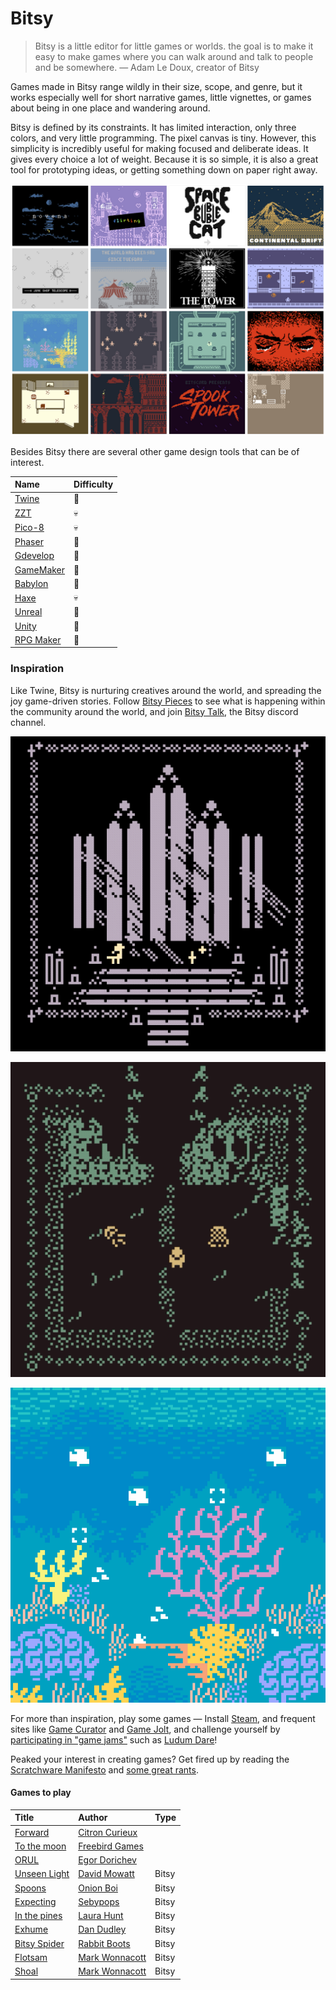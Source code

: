 # Bitsy

> Bitsy is a little editor for little games or worlds. the goal is to make it easy to make games where you can walk around and talk to people and be somewhere. — Adam Le Doux, creator of Bitsy

Games made in Bitsy range wildly in their size, scope, and genre, but it works especially well for short narrative games, little vignettes, or games about being in one place and wandering around. 

Bitsy is defined by its constraints. It has limited interaction, only three colors, and very little programming. The pixel canvas is tiny. However, this simplicity is incredibly useful for making focused and deliberate ideas. It gives every choice a lot of weight. Because it is so simple, it is also a great tool for prototyping ideas, or getting something down on paper right away. 

![](../../../.gitbook/assets/bitsybest.png)

Besides Bitsy there are several other game design tools that can be of interest.

| Name | Difficulty |
| :--- | :--- |
| [Twine](https://twinery.org/) | 🍰 |
| [ZZT](http://zeta.asie.pl/) | 💀 |
| [Pico-8](https://www.lexaloffle.com/pico-8.php) | 💀 |
| [Phaser](https://phaser.io/) | 🧚 |
| [Gdevelop](https://gdevelop-app.com/) | 🧚 |
| [GameMaker](https://www.yoyogames.com/) | 🧚 |
| [Babylon](https://www.babylonjs.com/games/) | 🧚 |
| [Haxe](https://haxe.org/) | 💀 |
| [Unreal](https://www.unrealengine.com/) | 🧚 |
| [Unity](https://unity.com/) | 🧚 |
| [RPG Maker](https://en.wikipedia.org/wiki/RPG_Maker) | 🍰 |

### Inspiration

Like Twine, Bitsy is nurturing creatives around the world, and spreading the joy game-driven stories. Follow [Bitsy Pieces](https://twitter.com/bitsypcs) to see what is happening within the community around the world, and join [Bitsy Talk](https://discordapp.com/invite/9rAjhtr), the Bitsy discord channel. 

![Novena by Cecile Richard \(https://haraiva.itch.io/novena\)](../../../.gitbook/assets/novena%20%281%29.gif)

![Depths by Marc Wonnacott \(https://candle.itch.io/depths\)](../../../.gitbook/assets/depths.gif)

![The Fever by AYolland \(https://ayolland.itch.io/fever\)](../../../.gitbook/assets/bitsy-thefever.gif)

For more than inspiration, play some games — Install [Steam](https://store.steampowered.com/), and frequent sites like [Game Curator](https://game-curator.com/) and [Game Jolt](https://gamejolt.com/), and challenge yourself by [participating in  "game jams"](https://itch.io/jam/) such as [Ludum Dare](https://ldjam.com/)!

Peaked your interest in creating games? Get fired up by reading the [Scratchware Manifesto](http://homeoftheunderdogs.net/scratch.php) and [some great rants](https://voec.itch.io/zineszineszines).

#### Games to play

| Title | Author | Type |
| :--- | :--- | :--- |
| [Forward](https://citron-curieux.itch.io/forward) | [Citron Curieux](https://citron-curieux.itch.io/) |  |
| [To the moon](https://freebirdgames.com/to_the_moon/) | [Freebird Games](https://freebirdgames.com/) |  |
| [ORUL](https://egordorichev.itch.io/orul) | [Egor Dorichev](https://egordorichev.itch.io/) |  |
| [Unseen Light](https://ducklingsmith.itch.io/the-unseen-light) | [David Mowatt](https://ducklingsmith.itch.io/) | Bitsy |
| [Spoons](https://le-onionboi.itch.io/spoons) | [Onion Boi](https://le-onionboi.itch.io/) | Bitsy |
| [Expecting](https://sebypops.itch.io/expecting) | [Sebypops](https://sebypops.itch.io/) | Bitsy |
| [In the pines](https://laurahunt.itch.io/in-the-pines) | [Laura Hunt](https://laurahunt.itch.io/) | Bitsy |
| [Exhume](https://batgut.itch.io/exhume) | [Dan Dudley](https://batgut.itch.io/) | Bitsy |
| [Bitsy Spider](https://rabbitboots.itch.io/bitsy-spider) | [Rabbit Boots](https://rabbitboots.itch.io/) | Bitsy |
| [Flotsam](https://candle.itch.io/flotsam) | [Mark Wonnacott](https://candle.itch.io/) | Bitsy |
| [Shoal](https://candle.itch.io/shoal) | [Mark Wonnacott](https://candle.itch.io/) | Bitsy |

### 

